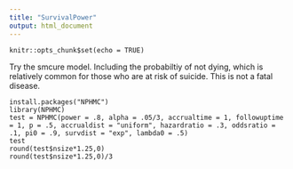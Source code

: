 ```yaml
---
title: "SurvivalPower"
output: html_document
---
```


```{r setup, include=FALSE}
knitr::opts_chunk$set(echo = TRUE)
```
Try the smcure model.  Including the probabiltiy of not dying, which is relatively common for those who are at risk of suicide.  This is not a fatal disease.  
```{r}
install.packages("NPHMC")
library(NPHMC)
test = NPHMC(power = .8, alpha = .05/3, accrualtime = 1, followuptime = 1, p = .5, accrualdist = "uniform", hazardratio = .3, oddsratio = .1, pi0 = .9, survdist = "exp", lambda0 = .5)
test
round(test$nsize*1.25,0)
round(test$nsize*1.25,0)/3

```

